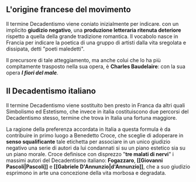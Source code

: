 ## L'origine francese del movimento
Il termine Decadentismo viene coniato inizialmente per indicare. con un implicito **giudizio negativo**, una **produzione letteraria ritenuta deteriore** rispetto a quella della grande tradizione romantica. Il vocabolo nasce in Francia per indicare la poetica di una gruppo di artisti dalla vita sregolata e dissipata, detti "poeti maledetti".

Il precursore di tale atteggiamento, ma anche colui che lo ha più compitamente trasposto nella sua opera, è **Charles Baudelaire**: con la sua opera ***I fiori del male***.

## Il Decadentismo italiano
Il termine Decadentismo viene sostituito ben presto in Franca da altri quali Simbolismo ed Estetismo, che invece in italia costituiscono due percorsi del Decadentismo stesso, termine che trova in Italia una fortuna maggiore.

La ragione della preferenza accordata in Italia a questa formula è da contribuire in primo luogo a Benedetto Croce, che sceglie di adoperare in **senso squalificante** tale etichetta per associare in un unico giudizio negativo una serie di autori da lui condannati si su un piano estetico sia su un piano morale. Croce definisce con disprezzo "**tre malati di nervi**" i massimi autori del Decadentismo italiano: **Fogazzaro**, **[[Giovanni Pascoli|Pascoli]]** e **[[Gabriele D'Annunzio|d'Annunzio]]**, che a suo giudizio esprimono in arte una concezione della vita morbosa e degradata.